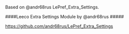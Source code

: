 Based on @andr68rus LePref_Extra_Settings.

####Leeco Extra Settings Module by @andr68rus #####

https://github.com/andr68rus/LePref_Extra_Settings
